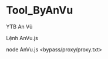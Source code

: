 # Tool_ByAnVu
YTB An Vũ

Lệnh AnVu.js


node AnVu.js <URL> <TIME> <TREADS> <bypass/proxy/proxy.txt>
